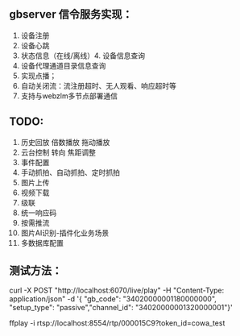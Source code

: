 ## gbserver 信令服务实现：
1. 设备注册
2. 设备心跳
3. 状态信息（在线/离线）4. 设备信息查询
5. 设备代理通道目录信息查询
6. 实现点播；
7. 自动关闭流：流注册超时、无人观看、响应超时等
8. 支持与webzlm多节点部署通信

## TODO:
1. 历史回放
    倍数播放
    拖动播放
2. 云台控制
    转向
    焦距调整
3. 事件配置
4. 手动抓拍、自动抓拍、定时抓拍
5. 图片上传
6. 视频下载
7. 级联
8. 统一响应码
9. 按需推流
10. 图片AI识别-插件化业务场景
11. 多数据库配置

## 测试方法：

curl -X POST "http://localhost:6070/live/play" -H "Content-Type: application/json" -d '{ "gb_code": "34020000001180000000", "setup_type": "passive","channel_id": "34020000001320000001"}'


ffplay -i rtsp://localhost:8554/rtp/000015C9?token_id=cowa_test